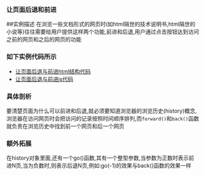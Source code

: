 ### 让页面后退和前进

##实例描述
在浏览一些文档形式的网页时(如html隔世的技术说明书,html隔世的小说等)往往需要给用户提供这样两个功能,前进和后退,用户通过点击按钮达到访问之前的网页和之后的网页的功能

### 如下实例代码所示
* [让页面后退与前进html结构代码](让页面后退和前进.html)
* [让页面后退与前进js代码](js/让页面后退和前进.js)

### 具体剖析
要清楚页面为什么可以前进和后退,就必须要知道浏览器的浏览历史(history)概念,浏览器在访问网页时会把访问的记录按照时间顺序排列,而`forward()`和`back()`函数就负责在浏览历史中找到前一个网页和后一个网页

### 额外拓展
在history对象里面,还有一个go()函数,其有一个整型参数,当参数为正数时表示前进N页,当为负数时,则表示后退N页,例如:go(-1)的效果与back()函数的效果一样

	
